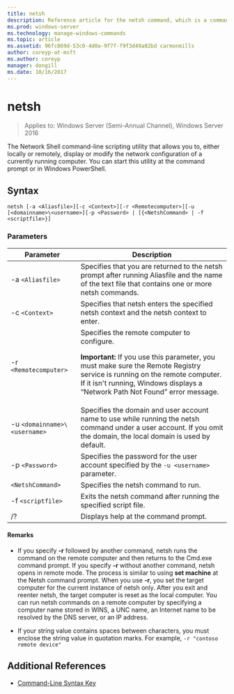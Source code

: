```yaml
---
title: netsh
description: Reference article for the netsh command, which is a command-line scripting utility that allows you to, either locally or remotely, display or modify the network configuration of a currently running computer.
ms.prod: windows-server
ms.technology: manage-windows-commands
ms.topic: article
ms.assetid: 96fc069d-53c0-4d0a-9f7f-f9f3d49a02bd carmonmills
author: coreyp-at-msft
ms.author: coreyp
manager: dongill
ms.date: 10/16/2017
---
```


# netsh

> Applies to: Windows Server (Semi-Annual Channel), Windows Server 2016

The Network Shell command-line scripting utility that allows you to, either locally or remotely, display or modify the network configuration of a currently running computer. You can start this utility at the command prompt or in Windows PowerShell.

## Syntax

```
netsh [-a <Aliasfile>][-c <Context>][-r <Remotecomputer>][-u [<domainname>\<username>][-p <Password> | [{<NetshCommand> | -f <scriptfile>}]
```

### Parameters

| Parameter | Description |
| --------- | ----------- |
| -a `<Aliasfile>` | Specifies that you are returned to the netsh prompt after running Aliasfile and the name of the text file that contains one or more netsh commands. |
| -c `<Context>` | Specifies that netsh enters the specified netsh context and the netsh context to enter. |
| -r `<Remotecomputer>` | Specifies the remote computer to configure.<p>**Important:** If you use this parameter, you must make sure the Remote Registry service is running on the remote computer. If it isn't running, Windows displays a “Network Path Not Found” error message. |
| -u `<domainname>\<username>` | Specifies the domain and user account name to use while running the netsh command under a user account. If you omit the domain, the local domain is used by default. |
| -p `<Password>` | Specifies the password for the user account specified by the `-u <username>` parameter. |
| `<NetshCommand>` | Specifies the netsh command to run. |
| -f `<scriptfile>` | Exits the netsh command after running the specified script file. |
| /? | Displays help at the command prompt. |

#### Remarks

- If you specify **-r** followed by another command, netsh runs the command on the remote computer and then returns to the Cmd.exe command prompt. If you specify **-r** without another command, netsh opens in remote mode. The process is similar to using **set machine** at the Netsh command prompt. When you use **-r**, you set the target computer for the current instance of netsh only. After you exit and reenter netsh, the target computer is reset as the local computer. You can run netsh commands on a remote computer by specifying a computer name stored in WINS, a UNC name, an Internet name to be resolved by the DNS server, or an IP address.

- If your string value contains spaces between characters, you must enclose the string value in quotation marks. For example, `-r "contoso remote device"`

## Additional References

- [Command-Line Syntax Key](command-line-syntax-key.md)
